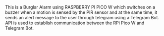 This is a Burglar Alarm using RASPBERRY PI PICO W which switches on a buzzer when a motion is sensed by the PIR sensor and at the same time, it sends an alert message to the user through telegram using a Telegram Bot.
API is used to establish communication between the RPi Pico W and Telegram Bot.

